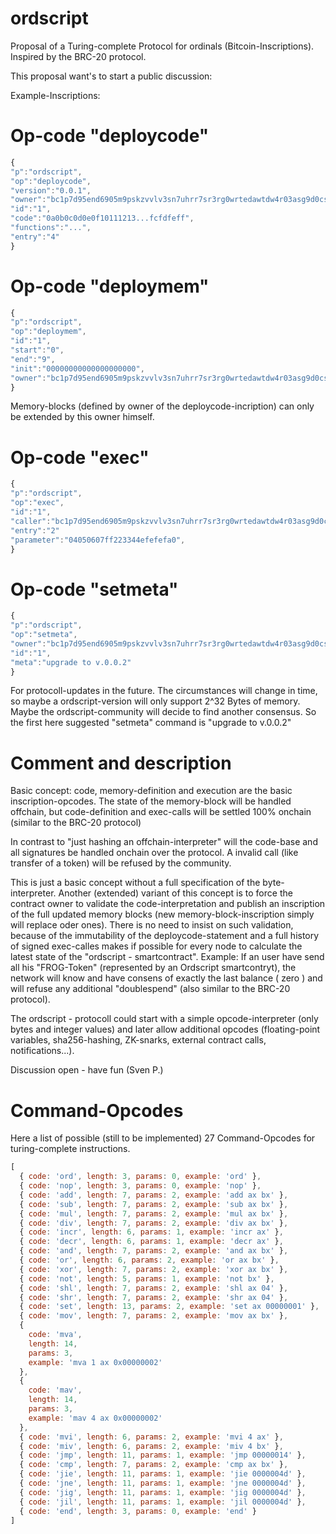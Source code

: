 # ordscript
Proposal of a Turing-complete Protocol for ordinals (Bitcoin-Inscriptions). Inspired by the BRC-20 protocol.

This proposal want's to start a public discussion:

Example-Inscriptions:

# Op-code "deploycode"
``` js
{
"p":"ordscript",
"op":"deploycode",
"version":"0.0.1",
"owner":"bc1p7d95end6905m9pskzvvlv3sn7uhrr7sr3rg0wrtedawtdw4r03asg9d0cs",
"id":"1",
"code":"0a0b0c0d0e0f10111213...fcfdfeff",
"functions":"...",
"entry":"4"
}
```

# Op-code "deploymem"
``` js
{
"p":"ordscript",
"op":"deploymem",
"id":"1",
"start":"0",
"end":"9",
"init":"00000000000000000000",
"owner":"bc1p7d95end6905m9pskzvvlv3sn7uhrr7sr3rg0wrtedawtdw4r03asg9d0cs"
}
```

Memory-blocks (defined by owner of the deploycode-incription) can only be extended by this owner himself.


# Op-code "exec"
``` js
{
"p":"ordscript",
"op":"exec",
"id":"1",
"caller":"bc1p7d95end6905m9pskzvvlv3sn7uhrr7sr3rg0wrtedawtdw4r03asg9d0cs",
"entry":"2"
"parameter":"04050607ff223344efefefa0",
}
```


# Op-code "setmeta"
``` js
{
"p":"ordscript",
"op":"setmeta",
"owner":"bc1p7d95end6905m9pskzvvlv3sn7uhrr7sr3rg0wrtedawtdw4r03asg9d0cs",
"id":"1",
"meta":"upgrade to v.0.0.2"
}
```

For protocoll-updates in the future. The circumstances will change in time, 
so maybe a ordscript-version will only support 2^32 Bytes of memory. Maybe the ordscript-community
will decide to find another consensus. So the first here suggested "setmeta" command is
"upgrade to v.0.0.2"

# Comment and description
Basic concept: code, memory-definition and execution are the basic inscription-opcodes. The state of the memory-block will be handled offchain, but code-definition and exec-calls will be settled 100% onchain (similar to the BRC-20 protocol) 

In contrast to "just hashing an offchain-interpreter" will the code-base and all signatures be handled onchain over the protocol. A invalid call (like transfer of a token) will be refused by the community.

This is just a basic concept without a full specification of the byte-interpreter. Another (extended) variant of this concept is to force the contract owner to validate the code-interpretation and publish an inscription of the full updated memory blocks (new memory-block-inscription simply will replace oder ones). There is no need to insist on such validation, because of the immutability of the deploycode-statement and a full history of signed exec-calles makes if possible for every node to calculate the latest state of the "ordscript - smartcontract". Example: If an user have send all his "FROG-Token" (represented by an Ordscript smartcontryt), the network will know and have consens of exactly the last balance ( zero ) and will refuse any additional "doublespend" (also similar to the BRC-20 protocol).

The ordscript - protocoll could start with a simple opcode-interpreter (only bytes and integer values) and later allow additional opcodes (floating-point variables, sha256-hashing, ZK-snarks, external contract calls, notifications...). 

Discussion open - have fun
(Sven P.)

# Command-Opcodes
Here a list of possible (still to be implemented) 27 Command-Opcodes for turing-complete instructions.

``` js
[
  { code: 'ord', length: 3, params: 0, example: 'ord' },
  { code: 'nop', length: 3, params: 0, example: 'nop' },
  { code: 'add', length: 7, params: 2, example: 'add ax bx' },
  { code: 'sub', length: 7, params: 2, example: 'sub ax bx' },
  { code: 'mul', length: 7, params: 2, example: 'mul ax bx' },
  { code: 'div', length: 7, params: 2, example: 'div ax bx' },
  { code: 'incr', length: 6, params: 1, example: 'incr ax' },
  { code: 'decr', length: 6, params: 1, example: 'decr ax' },
  { code: 'and', length: 7, params: 2, example: 'and ax bx' },
  { code: 'or', length: 6, params: 2, example: 'or ax bx' },
  { code: 'xor', length: 7, params: 2, example: 'xor ax bx' },
  { code: 'not', length: 5, params: 1, example: 'not bx' },
  { code: 'shl', length: 7, params: 2, example: 'shl ax 04' },
  { code: 'shr', length: 7, params: 2, example: 'shr ax 04' },
  { code: 'set', length: 13, params: 2, example: 'set ax 00000001' },
  { code: 'mov', length: 7, params: 2, example: 'mov ax bx' },
  {
    code: 'mva',
    length: 14,
    params: 3,
    example: 'mva 1 ax 0x00000002'
  },
  {
    code: 'mav',
    length: 14,
    params: 3,
    example: 'mav 4 ax 0x00000002'
  },
  { code: 'mvi', length: 6, params: 2, example: 'mvi 4 ax' },
  { code: 'miv', length: 6, params: 2, example: 'miv 4 bx' },
  { code: 'jmp', length: 11, params: 1, example: 'jmp 00000014' },
  { code: 'cmp', length: 7, params: 2, example: 'cmp ax bx' },
  { code: 'jie', length: 11, params: 1, example: 'jie 0000004d' },
  { code: 'jne', length: 11, params: 1, example: 'jne 0000004d' },
  { code: 'jig', length: 11, params: 1, example: 'jig 0000004d' },
  { code: 'jil', length: 11, params: 1, example: 'jil 0000004d' },
  { code: 'end', length: 3, params: 0, example: 'end' }
]

```







